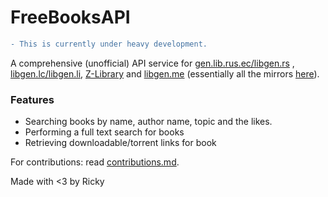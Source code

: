 # FreeBooksAPI

```diff
- This is currently under heavy development.
```

A comprehensive (unofficial) API service for [gen.lib.rus.ec/libgen.rs](http://gen.lib.rus.ec/) , [libgen.lc/libgen.li](http://libgen.lc/), [Z-Library](http://b-ok.org/) and [libgen.me](http://libgen.me/) (essentially all the mirrors [here](https://forum.mhut.org/viewtopic.php?p=9000)).

### Features

- Searching books by name, author name, topic and the likes.
- Performing a full text search for books
- Retrieving downloadable/torrent links for book

For contributions: read [contributions.md](./contributions.md).

Made with <3 by Ricky
